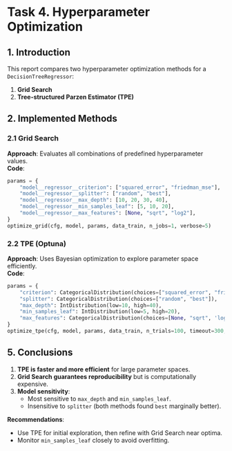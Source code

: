 # Task 4. Hyperparameter Optimization

## 1. Introduction
This report compares two hyperparameter optimization methods for a `DecisionTreeRegressor`:  
1. **Grid Search** 
2. **Tree-structured Parzen Estimator (TPE)**

## 2. Implemented Methods

### 2.1 Grid Search
**Approach**: Evaluates all combinations of predefined hyperparameter values.  
**Code**:
```python fast-track copy 3.ipynb
params = {
    "model__regressor__criterion": ["squared_error", "friedman_mse"],
    "model__regressor__splitter": ["random", "best"],
    "model__regressor__max_depth": [10, 20, 30, 40],
    "model__regressor__min_samples_leaf": [5, 10, 20],
    "model__regressor__max_features": [None, "sqrt", "log2"],
}
optimize_grid(cfg, model, params, data_train, n_jobs=1, verbose=5)
```

### 2.2 TPE (Optuna)
**Approach**: Uses Bayesian optimization to explore parameter space efficiently.  
**Code**:
```python fast-track copy 3.ipynb
params = {
    "criterion": CategoricalDistribution(choices=["squared_error", "friedman_mse"]),
    "splitter": CategoricalDistribution(choices=["random", "best"]),
    "max_depth": IntDistribution(low=10, high=40),
    "min_samples_leaf": IntDistribution(low=5, high=20),
    "max_features": CategoricalDistribution(choices=[None, "sqrt", 'log2']),
}
optimize_tpe(cfg, model, params, data_train, n_trials=100, timeout=300, n_jobs=1)
```

## 5. Conclusions
1. **TPE is faster and more efficient** for large parameter spaces.  
2. **Grid Search guarantees reproducibility** but is computationally expensive.  
3. **Model sensitivity**:  
   - Most sensitive to `max_depth` and `min_samples_leaf`.  
   - Insensitive to `splitter` (both methods found `best` marginally better).  

**Recommendations**:  
- Use TPE for initial exploration, then refine with Grid Search near optima.  
- Monitor `min_samples_leaf` closely to avoid overfitting.  